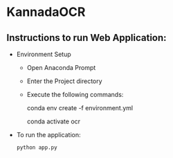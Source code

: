 # KannadaOCR
## Instructions to run Web Application:
* Environment Setup
  * Open Anaconda Prompt
  * Enter the Project directory
  * Execute the following commands:
  
      conda env create -f environment.yml
  
      conda activate ocr
* To run the application:

      python app.py
